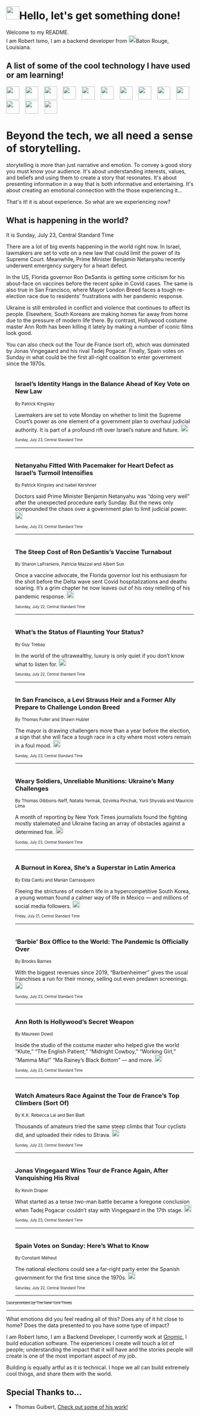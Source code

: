 <h1><img src="https://emojis.slackmojis.com/emojis/images/1643514375/3493/hot-coffee.gif?1643514375" width="35"/>Hello, let's get something done!</h1>

<p>Welcome to my README.<br/>
I am Robert Ismo, I am a backend developer from <img src="https://emojis.slackmojis.com/emojis/images/1638395689/50435/moulin_rouge.png?1638395689" width="20"/>Baton Rouge, Louisiana.</p>
<h2>A list of some of the cool technology I have used or am learning!</h2>
<p>
<img src="https://emojis.slackmojis.com/emojis/images/1643516091/21142/meow_bongotap.gif?1643516091" width="35" alt="">
<img src="https://img.shields.io/badge/Favorite%20Frontend%20Framework-SvelteKit-f83903" alt="">
<img src="https://img.shields.io/badge/Second%20Favorite-Vue-40b581" alt="">
<img src="https://img.shields.io/badge/Most%20Used%20Runtime-Nodejs-78b061" alt="">
<img src="https://emojis.slackmojis.com/emojis/images/1643517416/34482/fire.gif?1643517416" width="35" alt="">
<img src="https://img.shields.io/badge/Javascript%20But%20Better-Typescript-0078ca" alt="">
<img src="https://img.shields.io/badge/Favorite%20Language-Elixir-3e244d" alt="">
<img src="https://img.shields.io/badge/Containerize%20Everything-Docker-6ac9ef" alt="">
<img src="https://emojis.slackmojis.com/emojis/images/1643514596/5999/meow_party.gif?1643514596" width="35" alt="">
<img src="https://img.shields.io/badge/API%20Love%20Language-Graphql-de32a5" alt="">
<img src="https://img.shields.io/badge/Our%20Favorite%20Version%20Controller-Git-e94f33" alt="">
<img src="https://img.shields.io/badge/Favorite%20Database-Redis-d42d1d" alt="">
<img src="https://emojis.slackmojis.com/emojis/images/1643514559/5584/deployparrot.gif?1643514559" width="35" alt="">
<img src="https://img.shields.io/badge/Container%20Interstate-RabbitMQ-f66200" alt="">
<img src="https://img.shields.io/badge/Gotta%20Learn-Kubernetes-316adf" alt="">
<img src="https://img.shields.io/badge/Really%20Mature%20Now-WASM-654fef" alt="">
<img src="https://emojis.slackmojis.com/emojis/images/1666642497/61942/dance_vibe.gif?1666642497" width="35" alt="">
<img src="https://img.shields.io/badge/For%20My%20M1-ARM64-657d96" alt="">
<img src="https://img.shields.io/badge/Loving%20This%20So%20Much-TailwindCSS-17bcb5" alt="">
<img src="https://img.shields.io/badge/Cool%20Build%20Tool-Vite-f9cb24" alt="">
<img src="https://emojis.slackmojis.com/emojis/images/1669231376/62819/working-on-it.gif?1669231376" width="35" alt="">
<img src="https://img.shields.io/badge/Fun%20and%20Easy%20Database-MongoDB-5f8c49" alt="">
<img src="https://img.shields.io/badge/JS%20Life%20Support-NPM-c73737" alt="">
<img src="https://img.shields.io/badge/I%20Liked%20It-DynamoDB-0073b9" alt="">
<img src="https://emojis.slackmojis.com/emojis/images/1643514045/46/question.gif?1643514045" width="35" alt="">
<img src="https://img.shields.io/badge/cool-React-60d6f9" alt="">
<img src="https://img.shields.io/badge/Future%20Big%20Project-Lambda-f37e00" alt="">
<img src="https://img.shields.io/badge/NPM%20But%20Better-PNPM-f1aa07" alt="">
<img src="https://emojis.slackmojis.com/emojis/images/1643514943/9662/fbwow.gif?1643514943" width="35" alt="">
<img src="https://img.shields.io/badge/First%20Language-C-662079" alt="">
<img src="https://img.shields.io/badge/Where%20I%20Deploy%20Frontend-Vercel-000000" alt="">
<img src="https://img.shields.io/badge/Who%20Does%20not%20Want%20an%20App-Swift-f9492a" alt="">
<img src="https://emojis.slackmojis.com/emojis/images/1643514058/151/javascript.png?1643514058" width="35" alt="">
<img src="https://img.shields.io/badge/cool-Python-fbd542" alt="">
<img src="https://img.shields.io/badge/Favorite%20Something-Stripe-656cdc" alt="">
<img src="https://img.shields.io/badge/Of%20Course-HTML5-ed6327" alt="">
<img src="https://emojis.slackmojis.com/emojis/images/1660415405/60731/bomb.gif?1660415405" width="35" alt="">
<img src="https://img.shields.io/badge/hate-CSS-2964ec" alt="">
<img src="https://img.shields.io/badge/Learning-CircleCI-141215" alt="">
<img src="https://img.shields.io/badge/Learning-Rust-fbbb3b" alt="">
<img src="https://emojis.slackmojis.com/emojis/images/1660415397/60712/writing-hand.gif?1660415397" width="35" alt="">
<img src="https://img.shields.io/badge/Dev%20Browser%20of%20Choice-Firefox-cc4e26" alt="">
<img src="https://img.shields.io/badge/Recoverying%20From%20Windows-UNIX-1781e3" alt="">
<img src="https://img.shields.io/badge/LOVE-LogSeq-90c1c2" alt="">
<img src="https://emojis.slackmojis.com/emojis/images/1643514066/223/kirby.gif?1643514066" width="35" alt="">
<img src="https://img.shields.io/badge/Daily%20Driver-MacOS-e6e6e8" alt="">
<img src="https://img.shields.io/badge/Git%20Server-Github-000000" alt="">
<img src="https://img.shields.io/badge/enjoyable-EC2-f17428" alt="">
<img src="https://emojis.slackmojis.com/emojis/images/1643514239/2069/excited.gif?1643514239" width="35" alt="">
</p>
<h1>Beyond the tech, we all need a sense of storytelling.</h1>
<p>storytelling is more than just narrative and emotion. To convey a good story you must know your audience. It's about understanding interests, values, and beliefs and using them to create a story that resonates. It's about presenting information in a way that is both informative and entertaining. It's about creating an emotional connection with the those experiencing it...</p>
<p>That's it! it is about experience. So what are we experiencing now?</p>
<h2>What is happening in the world?</h2>
<p>It is Sunday, July 23, Central Standard Time</p>
<p>
There are a lot of big events happening in the world right now. In Israel, lawmakers are set to vote on a new law that could limit the power of its Supreme Court. Meanwhile, Prime Minister Benjamin Netanyahu recently underwent emergency surgery for a heart defect. 

In the US, Florida governor Ron DeSantis is getting some criticism for his about-face on vaccines before the recent spike in Covid cases. The same is also true in San Francisco, where Mayor London Breed faces a tough re-election race due to residents&#39; frustrations with her pandemic response. 

Ukraine is still embroiled in conflict and violence that continues to affect its people. Elsewhere, South Koreans are making homes far away from home due to the pressure of modern life there. By contrast, Hollywood costume master Ann Roth has been killing it lately by making a number of iconic films look good. 

You can also check out the Tour de France (sort of), which was dominated by Jonas Vingegaard and his rival Tadej Pogacar. Finally, Spain votes on Sunday in what could be the first all-right coalition to enter government since the 1970s.</p>
<ol>
<img src="https://img.shields.io/badge/-world-blue" alt="">
<h3>Israel’s Identity Hangs in the Balance Ahead of Key Vote on New Law</h3>
<sub>By Patrick Kingsley</sub>
<p>Lawmakers are set to vote Monday on whether to limit the Supreme Court’s power as one element of a government plan to overhaul judicial authority. It is part of a profound rift over Israel’s nature and future.  <a href="https://nyti.ms/3YbkTLl"><img src="https://developer.nytimes.com/files/poweredby_nytimes_30b.png?v=1583354208352" height="20"></a></p>
<sub><sub>Sunday, July 23, Central Standard Time</sub></sub>
<hr/>
<img src="https://img.shields.io/badge/-world-blue" alt="">
<h3>Netanyahu Fitted With Pacemaker for Heart Defect as Israel’s Turmoil Intensifies</h3>
<sub>By Patrick Kingsley and Isabel Kershner</sub>
<p>Doctors said Prime Minister Benjamin Netanyahu was “doing very well” after the unexpected procedure early Sunday. But the news only compounded the chaos over a government plan to limit judicial power.  <a href="https://nyti.ms/3Q4HeZ5"><img src="https://developer.nytimes.com/files/poweredby_nytimes_30b.png?v=1583354208352" height="20"></a></p>
<sub><sub>Sunday, July 23, Central Standard Time</sub></sub>
<hr/>
<img src="https://img.shields.io/badge/-us-blue" alt="">
<h3>The Steep Cost of Ron DeSantis’s Vaccine Turnabout</h3>
<sub>By Sharon LaFraniere, Patricia Mazzei and Albert Sun</sub>
<p>Once a vaccine advocate, the Florida governor lost his enthusiasm for the shot before the Delta wave sent Covid hospitalizations and deaths soaring. It’s a grim chapter he now leaves out of his rosy retelling of his pandemic response.  <a href="https://nyti.ms/43BAmp9"><img src="https://developer.nytimes.com/files/poweredby_nytimes_30b.png?v=1583354208352" height="20"></a></p>
<sub><sub>Saturday, July 22, Central Standard Time</sub></sub>
<hr/>
<img src="https://img.shields.io/badge/-style-blue" alt="">
<h3>What’s the Status of Flaunting Your Status?</h3>
<sub>By Guy Trebay</sub>
<p>In the world of the ultrawealthy, luxury is only quiet if you don’t know what to listen for.  <a href="https://nyti.ms/3O5GKz4"><img src="https://developer.nytimes.com/files/poweredby_nytimes_30b.png?v=1583354208352" height="20"></a></p>
<sub><sub>Saturday, July 22, Central Standard Time</sub></sub>
<hr/>
<img src="https://img.shields.io/badge/-us-blue" alt="">
<h3>In San Francisco, a Levi Strauss Heir and a Former Ally Prepare to Challenge London Breed</h3>
<sub>By Thomas Fuller and Shawn Hubler</sub>
<p>The mayor is drawing challengers more than a year before the election, a sign that she will face a tough race in a city where most voters remain in a foul mood.  <a href="https://nyti.ms/44zBGKl"><img src="https://developer.nytimes.com/files/poweredby_nytimes_30b.png?v=1583354208352" height="20"></a></p>
<sub><sub>Sunday, July 23, Central Standard Time</sub></sub>
<hr/>
<img src="https://img.shields.io/badge/-world-blue" alt="">
<h3>Weary Soldiers, Unreliable Munitions: Ukraine’s Many Challenges</h3>
<sub>By Thomas Gibbons-Neff, Natalia Yermak, Dzvinka Pinchuk, Yurii Shyvala and Mauricio Lima</sub>
<p>A month of reporting by New York Times journalists found the fighting mostly stalemated and Ukraine facing an array of obstacles against a determined foe.  <a href="https://nyti.ms/44R2WV7"><img src="https://developer.nytimes.com/files/poweredby_nytimes_30b.png?v=1583354208352" height="20"></a></p>
<sub><sub>Sunday, July 23, Central Standard Time</sub></sub>
<hr/>
<img src="https://img.shields.io/badge/-world-blue" alt="">
<h3>A Burnout in Korea, She’s a Superstar in Latin America</h3>
<sub>By Elda Cantú and Marian Carrasquero</sub>
<p>Fleeing the strictures of modern life in a hypercompetitive South Korea, a young woman found a calmer way of life in Mexico — and millions of social media followers.  <a href="https://nyti.ms/44TdC53"><img src="https://developer.nytimes.com/files/poweredby_nytimes_30b.png?v=1583354208352" height="20"></a></p>
<sub><sub>Friday, July 21, Central Standard Time</sub></sub>
<hr/>
<img src="https://img.shields.io/badge/-movies-blue" alt="">
<h3>‘Barbie’ Box Office to the World: The Pandemic Is Officially Over</h3>
<sub>By Brooks Barnes</sub>
<p>With the biggest revenues since 2019, “Barbenheimer” gives the usual franchises a run for their money, selling out even predawn screenings.  <a href="https://nyti.ms/3Y2hvT4"><img src="https://developer.nytimes.com/files/poweredby_nytimes_30b.png?v=1583354208352" height="20"></a></p>
<sub><sub>Sunday, July 23, Central Standard Time</sub></sub>
<hr/>
<img src="https://img.shields.io/badge/-style-blue" alt="">
<h3>Ann Roth Is Hollywood’s Secret Weapon</h3>
<sub>By Maureen Dowd</sub>
<p>Inside the studio of the costume master who helped give the world “Klute,” “The English Patient,” “Midnight Cowboy,” “Working Girl,” “Mamma Mia!” “Ma Rainey’s Black Bottom” — and more.  <a href="https://nyti.ms/3pX4Owd"><img src="https://developer.nytimes.com/files/poweredby_nytimes_30b.png?v=1583354208352" height="20"></a></p>
<sub><sub>Sunday, July 23, Central Standard Time</sub></sub>
<hr/>
<img src="https://img.shields.io/badge/-upshot-blue" alt="">
<h3>Watch Amateurs Race Against the Tour de France’s Top Climbers (Sort Of)</h3>
<sub>By K.K. Rebecca Lai and Ben Blatt</sub>
<p>Thousands of amateurs tried the same steep climbs that Tour cyclists did, and uploaded their rides to Strava.  <a href="https://nyti.ms/44tlURj"><img src="https://developer.nytimes.com/files/poweredby_nytimes_30b.png?v=1583354208352" height="20"></a></p>
<sub><sub>Sunday, July 23, Central Standard Time</sub></sub>
<hr/>
<img src="https://img.shields.io/badge/-sports-blue" alt="">
<h3>Jonas Vingegaard Wins Tour de France Again, After Vanquishing His Rival</h3>
<sub>By Kevin Draper</sub>
<p>What started as a tense two-man battle became a foregone conclusion when Tadej Pogacar couldn’t stay with Vingegaard in the 17th stage.  <a href="https://nyti.ms/3Oo08c7"><img src="https://developer.nytimes.com/files/poweredby_nytimes_30b.png?v=1583354208352" height="20"></a></p>
<sub><sub>Sunday, July 23, Central Standard Time</sub></sub>
<hr/>
<img src="https://img.shields.io/badge/-world-blue" alt="">
<h3>Spain Votes on Sunday: Here’s What to Know</h3>
<sub>By Constant Méheut</sub>
<p>The national elections could see a far-right party enter the Spanish government for the first time since the 1970s.  <a href="https://nyti.ms/3Y4TCtR"><img src="https://developer.nytimes.com/files/poweredby_nytimes_30b.png?v=1583354208352" height="20"></a></p>
<sub><sub>Saturday, July 22, Central Standard Time</sub></sub>
<hr/>
</ol>
<a href="https://developer.nytimes.com"><sub><sub>Data provided by The New York Times</sub></sub></a>
<hr/>
<p>What emotions did you feel reading all of this? Does any of it hit close to home? Does the data presented to you have some type of impact?</p>
<p>I am Robert Ismo, I am a Backend Developer, I currently work at <a href="https://gnomic.education/">Gnomic</a>, I build education software. The experiences I create will touch a lot of people; understanding the impact that it will have and the stories people will create is one of the most important aspect of my job.</p>
<p>Building is equally artful as it is technical. I hope we all can build extremely cool things, and share them with the world.</p>
<h2>Special Thanks to...</h2>
<ul>
<li>Thomas Guibert, <a href="https://github.com/thmsgbrt/thmsgbrt">Check out some of his work!</a></li>
</ul>